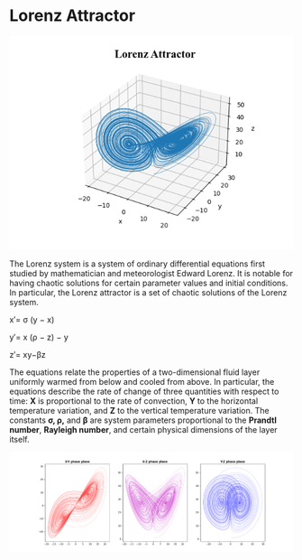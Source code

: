 # Lorenz Attractor

![](xyz.png)

The Lorenz system is a system of ordinary differential equations first studied by mathematician and meteorologist Edward Lorenz. It is notable for having chaotic solutions for certain parameter values and initial conditions. In particular, the Lorenz attractor is a set of chaotic solutions of the Lorenz system.

x′= σ (y − x)

y′= x (ρ − z) − y

z′= xy−βz

The equations relate the properties of a two-dimensional fluid layer uniformly warmed from below and cooled from above. 
In particular, the equations describe the rate of change of three quantities with respect to time: **X** is proportional to the rate of convection, **Y** to the horizontal temperature variation, and **Z** to the vertical temperature variation. The constants **σ, ρ,** and **β** are system parameters proportional to the **Prandtl number**, **Rayleigh number**, and certain physical dimensions of the layer itself.

![](subplots.png)
